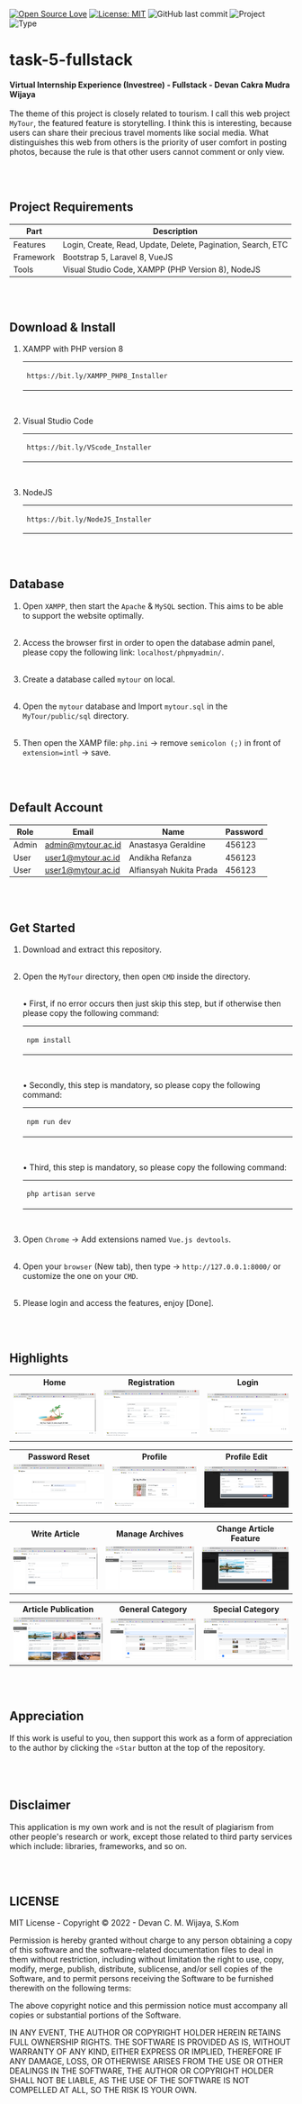 [![Open Source Love](https://badges.frapsoft.com/os/v1/open-source.svg?style=flat)](https://github.com/ellerbrock/open-source-badges/)
[![License: MIT](https://img.shields.io/badge/License-MIT-blue.svg?logo=github&color=%23F7DF1E)](https://opensource.org/licenses/MIT)
![GitHub last commit](https://img.shields.io/github/last-commit/cakraawijaya/task-5-fullstack?logo=Codeforces&logoColor=white&color=%23F7DF1E)
![Project](https://img.shields.io/badge/Project-Website-light.svg?style=flat&logo=googlechrome&logoColor=white&color=%23F7DF1E)
![Type](https://img.shields.io/badge/Type-Internship-light.svg?style=flat&logo=gitbook&logoColor=white&color=%23F7DF1E)

# task-5-fullstack
<strong>Virtual Internship Experience (Investree) - Fullstack - Devan Cakra Mudra Wijaya</strong><br><br>
The theme of this project is closely related to tourism. I call this web project ``` MyTour ```, the featured feature is storytelling. I think this is interesting, because users can share their precious travel moments like social media. What distinguishes this web from others is the priority of user comfort in posting photos, because the rule is that other users cannot comment or only view.

<br><br>

## Project Requirements
| Part | Description |
| --- | --- |
| Features | Login, Create, Read, Update, Delete, Pagination, Search, ETC |
| Framework | Bootstrap 5, Laravel 8, VueJS |
| Tools | Visual Studio Code, XAMPP (PHP Version 8), NodeJS |

<br><br>

## Download & Install
1. XAMPP with PHP version 8

   <table><tr><td width="810">

   ```
   https://bit.ly/XAMPP_PHP8_Installer
   ```

   </td></tr></table><br>

2. Visual Studio Code

   <table><tr><td width="810">

   ```
   https://bit.ly/VScode_Installer
   ```

   </td></tr></table><br>

3. NodeJS

   <table><tr><td width="810">

   ```
   https://bit.ly/NodeJS_Installer
   ```

   </td></tr></table>

<br><br>

## Database
1. Open ``` XAMPP ```, then start the ``` Apache ``` & ``` MySQL ``` section. This aims to be able to support the website optimally.<br><br>

2. Access the browser first in order to open the database admin panel, please copy the following link: ``` localhost/phpmyadmin/ ```.<br><br>

3. Create a database called ``` mytour ``` on local.<br><br>

4. Open the ``` mytour ``` database and Import ``` mytour.sql ``` in the ``` MyTour/public/sql ``` directory.<br><br>

5. Then open the XAMP file: ``` php.ini ``` -> remove ``` semicolon (;) ``` in front of ``` extension=intl ``` -> save.

<br><br>

## Default Account
| Role | Email | Name | Password |
| --- | --- | --- | --- |
| Admin | admin@mytour.ac.id | Anastasya Geraldine | 456123 |
| User | user1@mytour.ac.id | Andikha Refanza | 456123 |
| User | user1@mytour.ac.id | Alfiansyah Nukita Prada | 456123 |

<br><br>

## Get Started
1. Download and extract this repository.<br><br>

2. Open the ``` MyTour ``` directory, then open ``` CMD ``` inside the directory.<br><br>

   • First, if no error occurs then just skip this step, but if otherwise then please copy the following command:

      <table><tr><td width="810">

      ````bash
      npm install
      ````

      </td></tr></table><br>

   • Secondly, this step is mandatory, so please copy the following command:

      <table><tr><td width="810">

      ````bash
      npm run dev
      ````

      </td></tr></table><br>

   • Third, this step is mandatory, so please copy the following command:

      <table><tr><td width="810">

      ````bash
      php artisan serve
      ````

      </td></tr></table><br>

3. Open ``` Chrome ``` -> Add extensions named ``` Vue.js devtools ```.<br><br>

4. Open your ``` browser ``` (New tab), then type -> ``` http://127.0.0.1:8000/ ``` or customize the one on your ``` CMD ```.<br><br>

5. Please login and access the features, enjoy [Done].

<br><br>

## Highlights
<table>
<tr>
<th width="280">Home</th>
<th width="280">Registration</th>
<th width="280">Login</th>
</tr>
<tr>
<td><img src="MyTour/documentation/Home.jpg" alt="home"></td>
<td><img src="MyTour/documentation/Registration.jpg" alt="registration"></td>
<td><img src="MyTour/documentation/Login.jpg" alt="login"></td>
</tr>
</table>
<table>
<tr>
<th width="280">Password Reset</th>
<th width="280">Profile</th>
<th width="280">Profile Edit</th>
</tr>
<tr>
<td><img src="MyTour/documentation/Password Reset.jpg" alt="password-reset"></td>
<td><img src="MyTour/documentation/Profile.jpg" alt="profile"></td>
<td><img src="MyTour/documentation/Profile Edit.jpg" alt="profile-edit"></td>
</tr>
</table>
<table>
<tr>
<th width="280">Write Article</th>
<th width="280">Manage Archives</th>
<th width="280">Change Article Feature</th>
</tr>
<tr>
<td><img src="MyTour/documentation/Write Article.jpg" alt="write-article"></td>
<td><img src="MyTour/documentation/Manage Archives.jpg" alt="manage-archives"></td>
<td><img src="MyTour/documentation/Change Article Feature.jpg" alt="change-article-feature"></td>
</tr>
</table>
<table>
<tr>
<th width="280">Article Publication</th>
<th width="280">General Category</th>
<th width="280">Special Category</th>
</tr>
<tr>
<td><img src="MyTour/documentation/Article Publication.jpg" alt="article-publication"></td>
<td><img src="MyTour/documentation/General Category.jpg" alt="general-category"></td>
<td><img src="MyTour/documentation/Special Category.jpg" alt="special-category"></td>
</tr>
</table>

<br><br>

## Appreciation
If this work is useful to you, then support this work as a form of appreciation to the author by clicking the ``` ⭐Star ``` button at the top of the repository.

<br><br>

## Disclaimer
This application is my own work and is not the result of plagiarism from other people's research or work, except those related to third party services which include: libraries, frameworks, and so on.

<br><br>

## LICENSE
MIT License - Copyright © 2022 - Devan C. M. Wijaya, S.Kom

Permission is hereby granted without charge to any person obtaining a copy of this software and the software-related documentation files to deal in them without restriction, including without limitation the right to use, copy, modify, merge, publish, distribute, sublicense, and/or sell copies of the Software, and to permit persons receiving the Software to be furnished therewith on the following terms:

The above copyright notice and this permission notice must accompany all copies or substantial portions of the Software.

IN ANY EVENT, THE AUTHOR OR COPYRIGHT HOLDER HEREIN RETAINS FULL OWNERSHIP RIGHTS. THE SOFTWARE IS PROVIDED AS IS, WITHOUT WARRANTY OF ANY KIND, EITHER EXPRESS OR IMPLIED, THEREFORE IF ANY DAMAGE, LOSS, OR OTHERWISE ARISES FROM THE USE OR OTHER DEALINGS IN THE SOFTWARE, THE AUTHOR OR COPYRIGHT HOLDER SHALL NOT BE LIABLE, AS THE USE OF THE SOFTWARE IS NOT COMPELLED AT ALL, SO THE RISK IS YOUR OWN.
